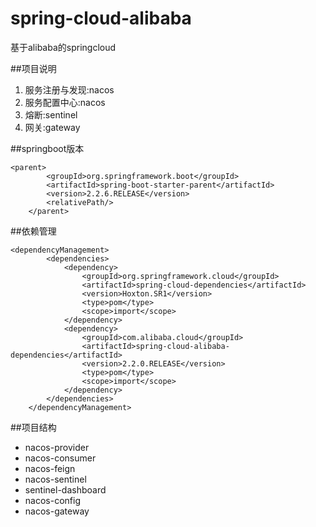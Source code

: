 # spring-cloud-alibaba
基于alibaba的springcloud

##项目说明
1. 服务注册与发现:nacos 
2. 服务配置中心:nacos 
3. 熔断:sentinel
4. 网关:gateway

##springboot版本
~~~
<parent>
        <groupId>org.springframework.boot</groupId>
        <artifactId>spring-boot-starter-parent</artifactId>
        <version>2.2.6.RELEASE</version>
        <relativePath/>
    </parent>
~~~
##依赖管理
~~~
<dependencyManagement>
        <dependencies>
            <dependency>
                <groupId>org.springframework.cloud</groupId>
                <artifactId>spring-cloud-dependencies</artifactId>
                <version>Hoxton.SR1</version>
                <type>pom</type>
                <scope>import</scope>
            </dependency>
            <dependency>
                <groupId>com.alibaba.cloud</groupId>
                <artifactId>spring-cloud-alibaba-dependencies</artifactId>
                <version>2.2.0.RELEASE</version>
                <type>pom</type>
                <scope>import</scope>
            </dependency>
        </dependencies>
    </dependencyManagement>
~~~

##项目结构

- nacos-provider
- nacos-consumer
- nacos-feign
- nacos-sentinel
- sentinel-dashboard
- nacos-config
- nacos-gateway